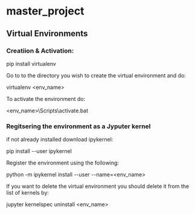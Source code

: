 # master_project

## Virtual Environments

### Creatiion & Activation:

pip install virtualenv

Go to to the directory you wish to create the virtual environment and do:

virtualenv <env_name>

To activate the environment do:

<env_name>\Scripts\activate.bat

### Regitsering the environment as a Jyputer kernel

if not already installed download ipykernel:

pip install --user ipykernel

Register the environment using the following:

python -m ipykernel install --user --name=<env_name>

If you want to delete the virtual environment you should delete it from the list of kernels by:

jupyter kernelspec uninstall <env_name>


